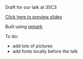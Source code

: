 Draft for our talk at 35C3

[Click here to preview slides](https://yunity.github.io/35c3-foodsaving-talk/)

Built using [remark](https://github.com/gnab/remark)

To do:
- add lots of pictures
- add fonts locally before the talk
